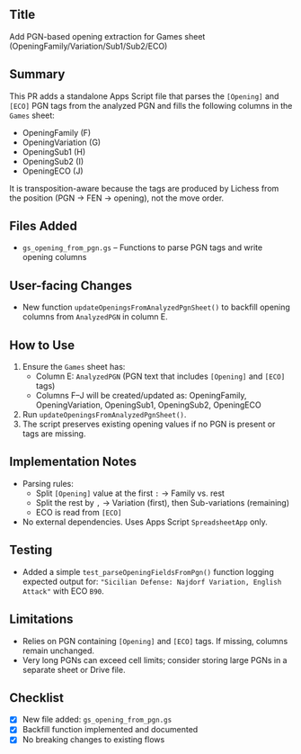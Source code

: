 ## Title
Add PGN-based opening extraction for Games sheet (OpeningFamily/Variation/Sub1/Sub2/ECO)

## Summary
This PR adds a standalone Apps Script file that parses the `[Opening]` and `[ECO]` PGN tags from the analyzed PGN and fills the following columns in the `Games` sheet:
- OpeningFamily (F)
- OpeningVariation (G)
- OpeningSub1 (H)
- OpeningSub2 (I)
- OpeningECO (J)

It is transposition-aware because the tags are produced by Lichess from the position (PGN → FEN → opening), not the move order.

## Files Added
- `gs_opening_from_pgn.gs` – Functions to parse PGN tags and write opening columns

## User-facing Changes
- New function `updateOpeningsFromAnalyzedPgnSheet()` to backfill opening columns from `AnalyzedPGN` in column E.

## How to Use
1) Ensure the `Games` sheet has:
   - Column E: `AnalyzedPGN` (PGN text that includes `[Opening]` and `[ECO]` tags)
   - Columns F–J will be created/updated as: OpeningFamily, OpeningVariation, OpeningSub1, OpeningSub2, OpeningECO
2) Run `updateOpeningsFromAnalyzedPgnSheet()`.
3) The script preserves existing opening values if no PGN is present or tags are missing.

## Implementation Notes
- Parsing rules:
  - Split `[Opening]` value at the first `:` → Family vs. rest
  - Split the rest by `,` → Variation (first), then Sub-variations (remaining)
  - ECO is read from `[ECO]`
- No external dependencies. Uses Apps Script `SpreadsheetApp` only.

## Testing
- Added a simple `test_parseOpeningFieldsFromPgn()` function logging expected output for:
  `"Sicilian Defense: Najdorf Variation, English Attack"` with ECO `B90`.

## Limitations
- Relies on PGN containing `[Opening]` and `[ECO]` tags. If missing, columns remain unchanged.
- Very long PGNs can exceed cell limits; consider storing large PGNs in a separate sheet or Drive file.

## Checklist
- [x] New file added: `gs_opening_from_pgn.gs`
- [x] Backfill function implemented and documented
- [x] No breaking changes to existing flows
